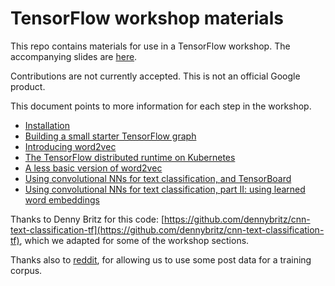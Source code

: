 
# TensorFlow workshop materials

This repo contains materials for use in a TensorFlow workshop.
The accompanying slides are [here](xxx).

Contributions are not currently accepted.  This is not an official Google product.

This document points to more information for each step in the workshop.

- [Installation](INSTALL.md)
- [Building a small starter TensorFlow graph](workshop_sections/starter_tf_graph/README.md)
- [Introducing word2vec](workshop_sections/intro_word2vec/README.md)
- [The TensorFlow distributed runtime on Kubernetes](workshop_sections/tensorkubes/README.md)
- [A less basic version of word2vec](workshop_sections/word2vec_optimized/README.md)
- [Using convolutional NNs for text classification, and TensorBoard](workshop_sections/cnn_text_classification/README.md#using-convolutional-nns-for-text-classification-and-tensorboard)
- [Using convolutional NNs for text classification, part II: using learned word embeddings](workshop_sections/cnn_text_classification/README.md#using-convolutional-nns-for-text-classification-part-ii-using-learned-word-embeddings)

Thanks to Denny Britz for this code: [https://github.com/dennybritz/cnn-text-classification-tf](https://github.com/dennybritz/cnn-text-classification-tf), which we adapted for some of the workshop sections.

Thanks also to [reddit](https://www.reddit.com/), for allowing us to use some post data for a training corpus.
